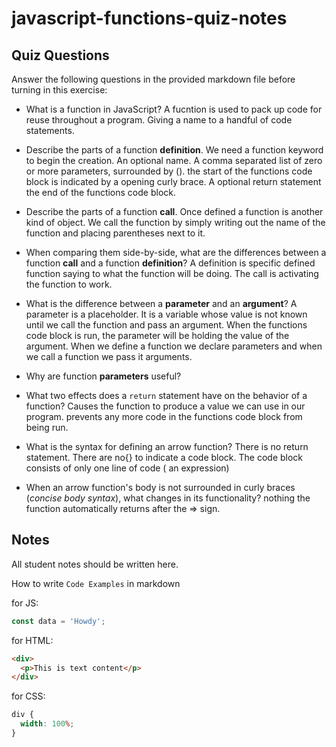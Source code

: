 # javascript-functions-quiz-notes

## Quiz Questions

Answer the following questions in the provided markdown file before turning in this exercise:

- What is a function in JavaScript?
  A fucntion is used to pack up code for reuse throughout a program.
  Giving a name to a handful of code statements.

- Describe the parts of a function **definition**.
  We need a function keyword to begin the creation.
  An optional name.
  A comma separated list of zero or more parameters, surrounded by ().
  the start of the functions code block is indicated by a opening curly brace.
  A optional return statement
  the end of the functions code block.
- Describe the parts of a function **call**.
  Once defined a function is another kind of object. We call the function by simply writing out the name of the function and placing parentheses next to it.
- When comparing them side-by-side, what are the differences between a function **call** and a function **definition**?
  A definition is specific defined function saying to what the function will be doing.
  The call is activating the function to work.

- What is the difference between a **parameter** and an **argument**?
  A parameter is a placeholder. It is a variable whose value is not known until we call the function and pass an argument. When the functions code block is run, the parameter will be holding the value of the argument.
  When we define a function we declare parameters and when we call a function we pass it arguments.

- Why are function **parameters** useful?

- What two effects does a `return` statement have on the behavior of a function?
  Causes the function to produce a value we can use in our program.
  prevents any more code in the functions code block from being run.

- What is the syntax for defining an arrow function?
  There is no return statement.
  There are no{} to indicate a code block.
  The code block consists of only one line of code ( an expression)

- When an arrow function's body is not surrounded in curly braces (_concise body syntax_), what changes in its functionality?
  nothing the function automatically returns after the => sign.

## Notes

All student notes should be written here.

How to write `Code Examples` in markdown

for JS:

```javascript
const data = 'Howdy';
```

for HTML:

```html
<div>
  <p>This is text content</p>
</div>
```

for CSS:

```css
div {
  width: 100%;
}
```
